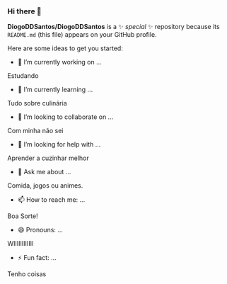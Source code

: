 ### Hi there 👋


**DiogoDDSantos/DiogoDDSantos** is a ✨ _special_ ✨ repository because its `README.md` (this file) appears on your GitHub profile.

Here are some ideas to get you started:

- 🔭 I’m currently working on ...

Estudando
- 🌱 I’m currently learning ...

Tudo sobre culinária
- 👯 I’m looking to collaborate on ...

Com minha não sei
- 🤔 I’m looking for help with ...

Aprender a cuzinhar melhor 
- 💬 Ask me about ...

Comida, jogos ou animes.
- 📫 How to reach me: ...

Boa Sorte!
- 😄 Pronouns: ...

WIIIIIIIIIIII
- ⚡ Fun fact: ...

Tenho coisas

